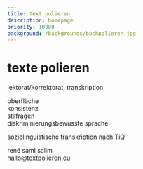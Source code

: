 ```yaml
---
title: text polieren
description: homepage
priority: 10000
background: /backgrounds/buchpolieren.jpg
---
```

# texte polieren  
lektorat/korrektorat, transkription  

oberfläche  
konsistenz  
stilfragen  
diskriminierungsbewusste sprache  

soziolinguistische transkription nach TiQ  

rené sami salim  
hallo@textpolieren.eu

